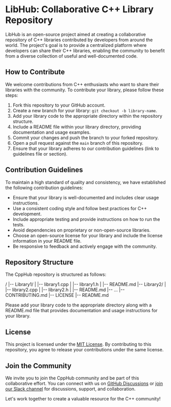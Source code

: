# LibHub: Collaborative C++ Library Repository

LibHub is an open-source project aimed at creating a collaborative repository of C++ libraries contributed by developers from around the world. The project's goal is to provide a centralized platform where developers can share their C++ libraries, enabling the community to benefit from a diverse collection of useful and well-documented code.

## How to Contribute

We welcome contributions from C++ enthusiasts who want to share their libraries with the community. To contribute your library, please follow these steps:

1. Fork this repository to your GitHub account.
2. Create a new branch for your library: `git checkout -b library-name`.
3. Add your library code to the appropriate directory within the repository structure.
4. Include a README file within your library directory, providing documentation and usage examples.
5. Commit your changes and push the branch to your forked repository.
6. Open a pull request against the `main` branch of this repository.
7. Ensure that your library adheres to our contribution guidelines (link to guidelines file or section).

## Contribution Guidelines

To maintain a high standard of quality and consistency, we have established the following contribution guidelines:

- Ensure that your library is well-documented and includes clear usage instructions.
- Use a consistent coding style and follow best practices for C++ development.
- Include appropriate testing and provide instructions on how to run the tests.
- Avoid dependencies on proprietary or non-open-source libraries.
- Choose an open-source license for your library and include the license information in your README file.
- Be responsive to feedback and actively engage with the community.

## Repository Structure

The CppHub repository is structured as follows:

/
|-- Library1/
|   |-- library1.cpp
|   |-- library1.h
|   |-- README.md
|-- Library2/
|   |-- library2.cpp
|   |-- library2.h
|   |-- README.md
|-- ...
|-- CONTRIBUTING.md
|-- LICENSE
|-- README.md

Please add your library code to the appropriate directory along with a README.md file that provides documentation and usage instructions for your library.

## License

This project is licensed under the [MIT License](LICENSE). By contributing to this repository, you agree to release your contributions under the same license.

## Join the Community

We invite you to join the CppHub community and be part of this collaborative effort. You can connect with us on [GitHub Discussions](link-to-discussions) or [join our Slack channel](link-to-slack) for discussions, support, and collaboration.

Let's work together to create a valuable resource for the C++ community!

